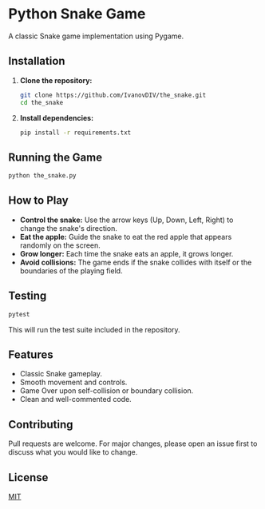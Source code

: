 # Python Snake Game

A classic Snake game implementation using Pygame.

## Installation

1. **Clone the repository:**
   ```bash
   git clone https://github.com/IvanovDIV/the_snake.git
   cd the_snake
   ```

2. **Install dependencies:**
   ```bash
   pip install -r requirements.txt
   ```

## Running the Game

```bash
python the_snake.py
```

## How to Play

* **Control the snake:** Use the arrow keys (Up, Down, Left, Right) to change the snake's direction.
* **Eat the apple:** Guide the snake to eat the red apple that appears randomly on the screen.
* **Grow longer:** Each time the snake eats an apple, it grows longer.
* **Avoid collisions:**  The game ends if the snake collides with itself or the boundaries of the playing field.

## Testing

```bash
pytest
```

This will run the test suite included in the repository. 

## Features

* Classic Snake gameplay.
* Smooth movement and controls.
* Game Over upon self-collision or boundary collision. 
* Clean and well-commented code.

## Contributing

Pull requests are welcome. For major changes, please open an issue first to discuss what you would like to change.

## License

[MIT](https://choosealicense.com/licenses/mit/)

